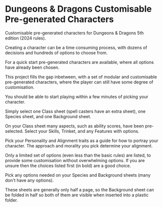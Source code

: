 # Dungeons & Dragons Customisable Pre-generated Characters

Customisable pre-generated characters for Dungeons &amp; Dragons 5th edition (2024 rules).

Creating a character can be a time consuming process, with dozens of decisions and hundreds of options to choose from.

For a quick start pre-generated characters are available, where all options have already been chosen.

This project fills the gap inbetween, with a set of modular and customisable pre-generated characters, where the player can still have some degree of customisation.

You should be able to start playing within a few minutes of picking your character.

Simply select one Class sheet (spell casters have an extra sheet), one Species sheet, and one Background sheet.

On your Class sheet many aspects, such as ability scores, have been pre-selected. Select your Skills, Trinket, and any Features with options.

Pick your Personality and Alignment traits as a guide for how to portray your character. The approach and morality you pick determine your alignment.

Only a limited set of options (even less than the basic rules) are listed, to provide some customisation without overwhelming options. If you are unsure then the choices listed first (in bold) are a good choice.

Pick any options needed on your Species and Background sheets (many don't have any options).

These sheets are generally only half a page, so the Background sheet can be folded in half so both of them are visible when inserted into a plastic folder.







